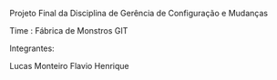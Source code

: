 Projeto Final da Disciplina de Gerência de Configuração e Mudanças

Time :
   Fábrica de Monstros GIT

Integrantes: 

  Lucas Monteiro
  Flavio Henrique